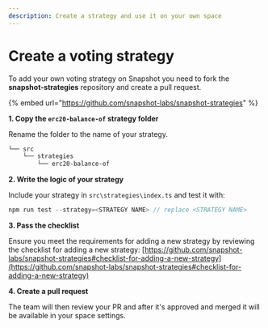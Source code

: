 ```yaml
---
description: Create a strategy and use it on your own space
---
```


# Create a voting strategy

To add your own voting strategy on Snapshot you need to fork the **snapshot-strategies** repository and create a pull request.

{% embed url="https://github.com/snapshot-labs/snapshot-strategies" %}

**1. Copy the `erc20-balance-of` strategy folder**&#x20;

Rename the folder to the name of your strategy.

```bash
└── src
    └── strategies
        └── erc20-balance-of
```

**2. Write the logic of your strategy**

Include your strategy in `src\strategies\index.ts` and test it with:

```javascript
npm run test --strategy=<STRATEGY NAME> // replace <STRATEGY NAME>
```

**3. Pass the checklist**

Ensure you meet the requirements for adding a new strategy by reviewing the checklist for adding a new strategy: [https://github.com/snapshot-labs/snapshot-strategies#checklist-for-adding-a-new-strategy](https://github.com/snapshot-labs/snapshot-strategies#checklist-for-adding-a-new-strategy)

**4. Create a pull request**

The team will then review your PR and after it's approved and merged it will be available in your space settings.
